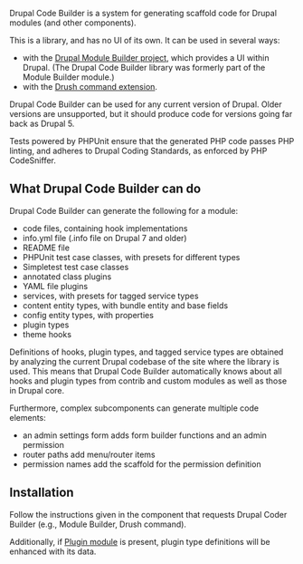 Drupal Code Builder is a system for generating scaffold code for Drupal modules (and other components).

This is a library, and has no UI of its own. It can be used in several ways:
- with the [Drupal Module Builder
  project](https://www.drupal.org/project/module_builder), which provides a UI
  within Drupal. (The Drupal Code Builder library was formerly part of the
  Module Builder module.)
- with the [Drush command
  extension](https://github.com/drupal-code-builder/drupal-code-builder-drush).

Drupal Code Builder can be used for any current version of Drupal. Older
versions are unsupported, but it should produce code for versions going far back
as Drupal 5.

Tests powered by PHPUnit ensure that the generated PHP code passes PHP linting,
and adheres to Drupal Coding Standards, as enforced by PHP CodeSniffer.

## What Drupal Code Builder can do

Drupal Code Builder can generate the following for a module:
- code files, containing hook implementations
- info.yml file (.info file on Drupal 7 and older)
- README file
- PHPUnit test case classes, with presets for different types
- Simpletest test case classes
- annotated class plugins
- YAML file plugins
- services, with presets for tagged service types
- content entity types, with bundle entity and base fields
- config entity types, with properties
- plugin types
- theme hooks

Definitions of hooks, plugin types, and tagged service types are obtained by
analyzing the current Drupal codebase of the site where the library is used.
This means that Drupal Code Builder automatically knows about all hooks and
plugin types from contrib and custom modules as well as those in Drupal core.

Furthermore, complex subcomponents can generate multiple code elements:
- an admin settings form adds form builder functions and an admin permission
- router paths add menu/router items
- permission names add the scaffold for the permission definition

## Installation

Follow the instructions given in the component that requests Drupal Coder
Builder (e.g., Module Builder, Drush command).

Additionally, if [Plugin module](https://www.drupal.org/project/plugin) is
present, plugin type definitions will be enhanced with its data.
